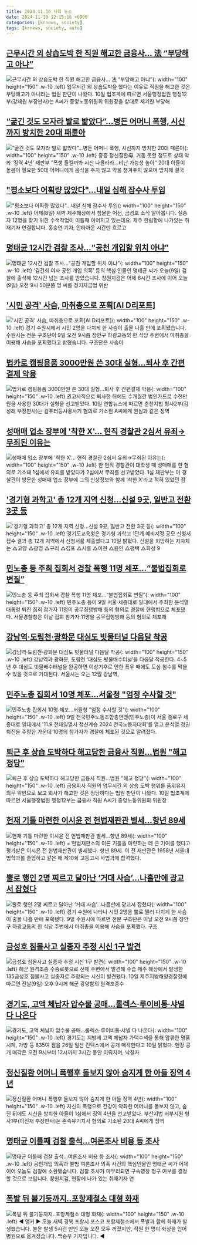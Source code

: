 ```yaml
---
title: 2024.11.10 사회 뉴스
date: 2024-11-10 12:15:16 +0900
categories: [krnews, society]
tags: [krnews, society, auto]
---
```

## [근무시간 외 상습도박 한 직원 해고한 금융사… 法 “부당해고 아냐”](https://n.news.naver.com/mnews/article/011/0004413256)

![근무시간 외 상습도박 한 직원 해고한 금융사… 法 “부당해고 아냐”](https://mimgnews.pstatic.net/image/origin/011/2024/11/10/4413256.jpg?type=nf220_150){: width="100" height="150" .w-10 .left}
업무시간 외 상습도박을 했다는 이유로 직원을 해고한 것은 부당해고가 아니라는 법원 판단이 나왔다. 10일 법조계에 따르면 서울행정법원 행정12부(강재원 부장판사)는 A씨가 중앙노동위원회 위원장을 상대로 제기한 부당해

## [“굶긴 것도 모자라 발로 밟았다”...병든 어머니 폭행, 시신까지 방치한 20대 패륜아](https://n.news.naver.com/mnews/article/022/0003984246)

![“굶긴 것도 모자라 발로 밟았다”...병든 어머니 폭행, 시신까지 방치한 20대 패륜아](https://mimgnews.pstatic.net/image/origin/022/2024/11/10/3984246.jpg?type=nf220_150){: width="100" height="150" .w-10 .left}
중증 정신질환母, 거동 못할 정도로 상태 악화 ‘징역 4년’ 재판부 “폭행 들킬까봐 시신 나몰라라…비난 가능성 높아” 20대 아들이 돌봄이 필요한 50대 어머니에게 음식을 주지 않고 약을 챙겨주지 않으며 방치해 결국

## ["평소보다 어획량 많았다"…내일 심해 잠수사 투입](https://n.news.naver.com/mnews/article/055/0001204839)

!["평소보다 어획량 많았다"…내일 심해 잠수사 투입](https://mimgnews.pstatic.net/image/origin/055/2024/11/09/1204839.jpg?type=nf220_150){: width="100" height="150" .w-10 .left}
어제(8일) 새벽 제주해상에서 침몰한 어선, 금성호 소식 알아봅니다. 실종자 12명을 찾기 위한 수색작업이 이틀째 이어지고 있는데요. 제주 한림항에 나가있는 취재기자 연결합니다. 홍승연 기자, 안타까운 시간만 흐르고

## [명태균 12시간 검찰 조사…“공천 개입할 위치 아냐”](https://n.news.naver.com/mnews/article/056/0011834839)

![명태균 12시간 검찰 조사…“공천 개입할 위치 아냐”](https://mimgnews.pstatic.net/image/origin/056/2024/11/09/11834839.jpg?type=nf220_150){: width="100" height="150" .w-10 .left}
‘김건희 여사 공천 개입 의혹’ 등의 핵심 인물인 명태균 씨가 오늘(9일) 검찰에 출석해 12시간 넘는 조사를 받았습니다. 창원지검은 어제 8시간 조사에 이어 오늘(9일) 오전 9시 50분쯤 명 씨를 정치자금법 위반

## ['시민 공격' 사슴, 마취총으로 포획[AI D리포트]](https://n.news.naver.com/mnews/article/055/0001204815)

!['시민 공격' 사슴, 마취총으로 포획[AI D리포트]](https://mimgnews.pstatic.net/image/origin/055/2024/11/09/1204815.jpg?type=nf220_150){: width="100" height="150" .w-10 .left}
경기 수원시에서 시민 2명을 다치게 한 사슴이 출몰 나흘 만에 포획됐습니다. 수원시는 전문 구조단이 9일 오전 9시쯤 장안구 하광교동의 한 식당 주변에서 마취총을 이용해 사슴을 포획했다고 밝혔습니다. 구조단은 사슴이

## [법카로 캠핑용품 3000만원 쓴 30대 실형…퇴사 후 간편결제 악용](https://n.news.naver.com/mnews/article/277/0005497784)

![법카로 캠핑용품 3000만원 쓴 30대 실형…퇴사 후 간편결제 악용](https://mimgnews.pstatic.net/image/origin/277/2024/11/10/5497784.jpg?type=nf220_150){: width="100" height="150" .w-10 .left}
권고사직으로 퇴사한 뒤에도 수개월간 법인카드로 수천만 원을 사용한 30대가 실형을 선고받았다. 10일 연합뉴스에 따르면 춘천지법 형사2부(김성래 부장판사)는 컴퓨터등사용사기 혐의로 기소된 A씨에게 원심과 같은 징역

## [성매매 업소 장부에 '착한 X'... 현직 경찰관 2심서 유죄→무죄된 이유는](https://n.news.naver.com/mnews/article/366/0001030947)

![성매매 업소 장부에 '착한 X'... 현직 경찰관 2심서 유죄→무죄된 이유는](https://mimgnews.pstatic.net/image/origin/366/2024/11/10/1030947.jpg?type=nf220_150){: width="100" height="150" .w-10 .left}
한 현직 경찰관이 대학생 때 성매매를 한 혐의로 기소돼 1심에서 유죄를 받았다가 2심에서 무죄를 선고받았다. 1심 재판부는 이 경찰관이 방문한 성매매 업소 장부에 그의 신상정보와 함께 ‘착한 X’라고 적혀 있었던 점

## ['경기형 과학고' 총 12개 지역 신청…신설 9곳, 일반고 전환 3곳 등](https://n.news.naver.com/mnews/article/119/0002891026)

!['경기형 과학고' 총 12개 지역 신청…신설 9곳, 일반고 전환 3곳 등](https://mimgnews.pstatic.net/image/origin/119/2024/11/10/2891026.jpg?type=nf220_150){: width="100" height="150" .w-10 .left}
경기도교육청은 경기형 과학고 1단계 예비지정 공모 신청서 접수 결과 총 12개 지역에서 신청서를 제출했다고 10일 밝혔다. 신설을 희망하는 지자체는 △고양 △광명 △구리 △김포 △시흥 △이천 △용인 △평택 △화성 9

## [민노총 등 주최 집회서 경찰 폭행 11명 체포…“불법집회로 변질”](https://n.news.naver.com/mnews/article/366/0001030903)

![민노총 등 주최 집회서 경찰 폭행 11명 체포…“불법집회로 변질”](https://mimgnews.pstatic.net/image/origin/366/2024/11/09/1030903.jpg?type=nf220_150){: width="100" height="150" .w-10 .left}
민주노총 등이 9일 서울 세종대로 일대에서 주최한 윤석열 대통령 퇴진 집회 참가자 11명이 공무집행방해 등의 혐의로 경찰에 현행범으로 체포됐다. 서울경찰청은 이날 집회 참가자 11명을 공무집행방해 등의 혐의로 체포해

## [강남역·도림천·광화문 대심도 빗물터널 다음달 착공](https://n.news.naver.com/mnews/article/014/0005265554)

![강남역·도림천·광화문 대심도 빗물터널 다음달 착공](https://mimgnews.pstatic.net/image/origin/014/2024/11/10/5265554.jpg?type=nf220_150){: width="100" height="150" .w-10 .left}
강남역과 광화문, 도림천 ‘대심도 빗물배수터널’을 다음달 착공한다. 4~5년 후 대심도 빗물배수터널을 완공하면 이상기후로 인한 폭우 때에도 도심 침수를 막을 수 있을 것으로 기대된다. 서울시는 오는 12월 강남역,

## [민주노총 집회서 10명 체포…서울청 "엄정 수사할 것"](https://n.news.naver.com/mnews/article/011/0004413200)

![민주노총 집회서 10명 체포…서울청 "엄정 수사할 것"](https://mimgnews.pstatic.net/image/origin/011/2024/11/09/4413200.jpg?type=nf220_150){: width="100" height="150" .w-10 .left}
9일 전국민주노동조합총연맹(민주노총)이 서울 종로구 세종대로 일대에서 '11.9 전태일열사 정신계승 2024 전국노동자대회'를 열고 윤석열 정권 퇴진을 주장한 가운데 10명의 참가자가 경찰에 체포된 것으로 알려졌다.

## [퇴근 후 상습 도박하다 해고당한 금융사 직원…법원 "해고 정당"](https://n.news.naver.com/mnews/article/008/0005112252)

![퇴근 후 상습 도박하다 해고당한 금융사 직원…법원 "해고 정당"](https://mimgnews.pstatic.net/image/origin/008/2024/11/10/5112252.jpg?type=nf220_150){: width="100" height="150" .w-10 .left}
금융회사 직원의 업무시간 외 상습 도박 행위를 품위유지 의무 위반으로 보고 회사가 해고한 것은 정당하다는 법원 판단이 나왔다. 10일 법조계에 따르면 서울행정법원 행정12부는 금융사 직원 A씨가 중앙노동위원회 위원장

## [헌재 기틀 마련한 이시윤 전 헌법재판관 별세…향년 89세](https://n.news.naver.com/mnews/article/421/0007897076)

![헌재 기틀 마련한 이시윤 전 헌법재판관 별세…향년 89세](https://mimgnews.pstatic.net/image/origin/421/2024/11/09/7897076.jpg?type=nf220_150){: width="100" height="150" .w-10 .left}
= 헌법재판소의 이론 기틀을 마련하는 데 큰 기여를 했다고 평가받은 이시윤 전 헌법재판관이 별세했다. 향년 89세. 이 전 재판관은 1958년 서울대 법학과를 졸업하고 같은 해 제10회 고등고시 사법과에 합격했다.

## [뿔로 행인 2명 찌르고 달아난 ‘거대 사슴’…나흘만에 광교서 잡혔다](https://n.news.naver.com/mnews/article/009/0005393697)

![뿔로 행인 2명 찌르고 달아난 ‘거대 사슴’…나흘만에 광교서 잡혔다](https://mimgnews.pstatic.net/image/origin/009/2024/11/09/5393697.jpg?type=nf220_150){: width="100" height="150" .w-10 .left}
경기 수원에 나타나 시민 2명을 뿔로 찔러 다치게 한 사슴이 출몰 나흘 만에 포획됐다. 9일 수원시에 따르면 전문 구조단은 이날 오전 9시쯤 장안구 하광교동의 한 식당 주변에서 마취총을 이용해 사슴을 포획했다. 구조

## [금성호 침몰사고 실종자 추정 시신 1구 발견](https://n.news.naver.com/mnews/article/001/0015035680)

![금성호 침몰사고 실종자 추정 시신 1구 발견](https://mimgnews.pstatic.net/image/origin/001/2024/11/10/15035680.jpg?type=nf220_150){: width="100" height="150" .w-10 .left}
해군 원격조종 수중로봇으로 선체 주변에서 발견해 수습 제주 해상에서 발생한 135금성호 침몰사고 실종자로 추정되는 시신이 발견됐다. 10일 제주지방해양경찰청에 따르면 전날(9일) 오후 9시께 해군 광양함의 원격조종수

## [경기도, 고액 체납자 압수물 공매…롤렉스·루이비통·샤넬 다 나온다](https://n.news.naver.com/mnews/article/011/0004413296)

![경기도, 고액 체납자 압수물 공매…롤렉스·루이비통·샤넬 다 나온다](https://mimgnews.pstatic.net/image/origin/011/2024/11/10/4413296.jpg?type=nf220_150){: width="100" height="150" .w-10 .left}
경기도는 지방세 고액 체납자 가택수색을 통해 압류한 명품 시계, 가방 등 835여 점을 26일 일산 킨텍스에서 공개 매각한다고 10일 밝혔다. 현장 공개 매각은 오전 9시부터 12시까지 3시간 동안 이뤄지며, 낙찰자

## [정신질환 어머니 폭행후 돌보지 않아 숨지게 한 아들 징역 4년](https://n.news.naver.com/mnews/article/001/0015035290)

![정신질환 어머니 폭행후 돌보지 않아 숨지게 한 아들 징역 4년](https://mimgnews.pstatic.net/image/origin/001/2024/11/09/15035290.jpg?type=nf220_150){: width="100" height="150" .w-10 .left}
자신의 폭행으로 건강이 악화한 어머니를 돌보지 않고, 숨진 뒤에도 시신을 방치한 아들이 1심에서 징역 4년을 선고받았다. 부산지법 서부지원 형사1부(이진재 부장판사)는 존속유기치사 혐의로 기소된 20대 A씨에게 징역

## [명태균 이틀째 검찰 출석…여론조사 비용 등 조사](https://n.news.naver.com/mnews/article/449/0000290504)

![명태균 이틀째 검찰 출석…여론조사 비용 등 조사](https://mimgnews.pstatic.net/image/origin/449/2024/11/09/290504.jpg?type=nf220_150){: width="100" height="150" .w-10 .left}
공천개입 의혹과 불법 여론조사 의혹 사건의 핵심인물인 명태균 씨가 어제 이어 오늘도 검찰에 소환됐습니다. 검찰 조사가 마무리되면 구속영장 청구 여부를 결정할 것으로 보입니다. 창원지검, 현장에 나가 있는 취재기자 연

## [폭발 뒤 불기둥까지‥포항제철소 대형 화재](https://n.news.naver.com/mnews/article/214/0001385568)

![폭발 뒤 불기둥까지‥포항제철소 대형 화재](https://mimgnews.pstatic.net/image/origin/214/2024/11/10/1385568.jpg?type=nf220_150){: width="100" height="150" .w-10 .left}
◀ 앵커 ▶ 오늘 새벽 경북 포항시 포스코 포항제철소에서 폭발과 함께 화재가 발생했습니다. 불은 발생 5시간 만인 오늘 오전 모두 꺼졌지만, 직원 한 명이 화상을 입어 병원으로 옮겨졌습니다. 백승우 기자입니다. ◀

